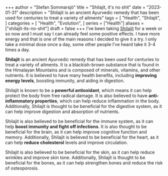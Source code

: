 +++
author = "Stefan Sommarsjö"
title = "Shilajit, it's no shit"
date = "2023-01-31"
description = "Shilajit is an ancient Ayurvedic remedy that has been used for centuries to treat a variety of ailments"
tags = [
    "Health",
	"Shilajit",
]
categories = [
    "Health",
    "Evolution",
]
series = ["Health"]
aliases = ["shilajit-its-no-shit"]
draft = false
+++
I’ve been taking [Shilajit](https://en.wikipedia.org/wiki/Shilajit) for a week or so now and I must say I can already feel some positive effects. I have more energy and that is one of the main reasons I decided to give it a try. I only take a minimal dose once a day, some other people I’ve heard take it 3-4 times a day.


**Shilajit** is an ancient Ayurvedic remedy that has been used for centuries to treat a variety of ailments. 
It is a blackish-brown substance that is found in the Himalayan Mountains and is composed of minerals, vitamins, and other nutrients. It is believed to have many health benefits, including **improving energy levels**, boosting immunity, and aiding in digestion.


Shilajit is known to be a **powerful antioxidant**, which means it can help protect the body from free radical damage. It is also believed to have **anti-inflammatory properties**, which can help reduce inflammation in the body. Additionally, Shilajit is thought to be beneficial for the digestive system, as it can help improve digestion and absorption of nutrients.


Shilajit is also believed to be beneficial for the immune system, as it can help **boost immunity and fight off infections**. It is also thought to be beneficial for the brain, as it can help improve cognitive function and memory. Additionally, Shilajit is believed to be beneficial for the heart, as it can help **reduce cholesterol** levels and improve circulation.


Shilajit is also believed to be beneficial for the skin, as it can help reduce wrinkles and improve skin tone. Additionally, Shilajit is thought to be beneficial for the bones, as it can help strengthen bones and reduce the risk of osteoporosis.

